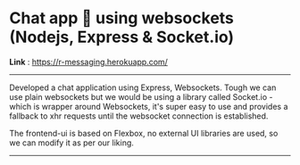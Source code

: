 # Chat app 💬 using websockets (Nodejs, Express & Socket.io)
**Link** : https://r-messaging.herokuapp.com/

---
Developed a chat application using Express, Websockets. Tough we can use plain websockets but we would be using a library called Socket.io - which is wrapper around Websockets, it's super easy to use and provides a fallback to xhr requests until the websocket connection is established.

The frontend-ui is based on Flexbox, no external UI libraries are used, so we can modify it as per our liking.

---

